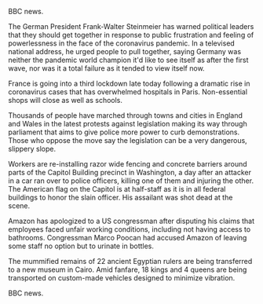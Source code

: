 BBC news.

The German President Frank-Walter Steinmeier has warned political leaders that they should get together in response to public frustration and feeling of powerlessness in the face of the coronavirus pandemic. In a televised national address, he urged people to pull together, saying Germany was neither the pandemic world champion it'd like to see itself as after the first wave, nor was it a total failure as it tended to view itself now.

France is going into a third lockdown late today following a dramatic rise in coronavirus cases that has overwhelmed hospitals in Paris. Non-essential shops will close as well as schools.

Thousands of people have marched through towns and cities in England and Wales in the latest protests against legislation making its way through parliament that aims to give police more power to curb demonstrations. Those who oppose the move say the legislation can be a very dangerous, slippery slope.

Workers are re-installing razor wide fencing and concrete barriers around parts of the Capitol Building precinct in Washington, a day after an attacker in a car ran over to police officers, killing one of them and injuring the other. The American flag on the Capitol is at half-staff as it is in all federal buildings to honor the slain officer. His assailant was shot dead at the scene.

Amazon has apologized to a US congressman after disputing his claims that employees faced unfair working conditions, including not having access to bathrooms. Congressman Marco Poocan had accused Amazon of leaving some staff no option but to urinate in bottles. 

The mummified remains of 22 ancient Egyptian rulers are being transferred to a new museum in Cairo. Amid fanfare, 18 kings and 4 queens are being transported on custom-made vehicles designed to minimize vibration.

BBC news.
